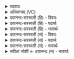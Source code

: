 <details><summary>पदपाठः</summary>

वा॒युः। अनि॑लम्। अ॒मृत॑म्। अथ॑। इ॒दम्। भस्मा॑न्त॒मिति॒ भस्म॑ऽअन्तम्। शरी॑रम्। ओ३म्। क्रतो॒ इति॒ क्रतो॑। स्म॒र॒। क्लि॒बे। स्म॒र॒। कृ॒तम्। स्म॒र॒। १५।
</details>

<details><summary>अधिमन्त्रम् (VC)</summary>

- आत्मा देवता
- दीर्घतमा ऋषिः
- स्वराडुष्णिक्
- ऋषभः
</details>

<details><summary>दयानन्द-सरस्वती (हि) - विषयः</summary>

अब देहान्त के समय क्या करना चाहिये, इस विषय को अगले मन्त्र में कहा है ॥
</details>

<details><summary>दयानन्द-सरस्वती (हि) - पदार्थः</summary>

पदार्थान्वयभाषाः -  हे (क्रतो) कर्म करनेवाले जीव ! तू शरीर छूटते समय (ओ३म्) इस नामवाच्य ईश्वर को (स्मर) स्मरण कर (क्लिबे) अपने सामर्थ्य के लिये परमात्मा और अपने स्वरूप का (स्मर) स्मरण कर (कृतम्) अपने किये का (स्मर) स्मरण कर। इस संस्कार का (वायुः) धनञ्जयादिरूप वायु (अनिलम्) कारणरूप वायु को, कारणरूप वायु (अमृतम्) अविनाशी कारण को धारण करता (अथ) इसके अनन्तर (इदम्) यह (शरीरम्) नष्ट होनेवाला सुखादि का आश्रय शरीर (भस्मान्तम्) अन्त में भस्म होनेवाला होता है, ऐसा जानो ॥१५ ॥
</details>

<details><summary>दयानन्द-सरस्वती (हि) - भावार्थः</summary>

भावार्थभाषाः -  मनुष्यों को चाहिये कि जैसी मृत्यु समय में चित्त की वृत्ति होती है और शरीर से आत्मा का पृथक् होना होता है, वैसे ही इस समय भी जानें। इस शरीर की जलाने पर्य्यन्त क्रिया करें। जलाने के पश्चात् शरीर का कोई संस्कार न करें। वर्त्तमान समय में एक परमेश्वर की ही आज्ञा का पालन, उपासना और सामर्थ्य को बढ़ाया करें। किया हुआ कर्म निष्फल नहीं होता, ऐसा मान कर धर्म में रुचि और अधर्म में अप्रीति किया करें ॥१५ ॥
</details>

<details><summary>दयानन्द-सरस्वती (सं) - विषयः</summary>

अथ देहान्तसमये किं कार्य्यमित्याह ॥
</details>

<details><summary>दयानन्द-सरस्वती (सं) - पदार्थः</summary>

पदार्थान्वयभाषाः -  हे क्रतो ! त्वं शरीरत्यागसमये (ओ३म्) स्मर क्लिबे परमात्मानं स्वस्वरूपं च स्मर कृतं स्मर। अत्रस्थो वायुरनिलमनिलोऽमृतं धरति। अथेदं शरीरं भस्मान्तं भवतीति विजानीत ॥१५ ॥
</details>

<details><summary>दयानन्द-सरस्वती (सं) - भावार्थः</summary>

भावार्थभाषाः -  मनुष्यैर्यथा मृत्युसमये चित्तवृत्तिर्जायते शरीरादात्मनः पृथग्भावश्च भवति, तथैवेदानीमपि विज्ञेयम्। एतच्छरीरस्य भस्मान्ता क्रिया कार्य्या नातो दहनात् परः कश्चित् संस्कारः कर्त्तव्यो वर्त्तमानसमय एकस्य परमेश्वरस्यैवाज्ञापालनमुपासनं स्वसामर्थ्यवर्द्धनञ्चैव कार्य्यम्। कृतं कर्म विफलं न भवतीति मत्वा धर्मे रुचिरधर्मेऽप्रीतिश्च कर्त्तव्या ॥१५ ॥
</details>

<details><summary>सविता जोशी ← दयानन्दः (म) - भावार्थः</summary>

भावार्थभाषाः -  मृत्यूच्या वेळी माणसाची जशी चित्तवृत्ती असेल व शरीरापासून आत्मा वेगळा व्हावयाचा असतो. त्यावेळची स्थिती माणसांनी जाणावी मृत्यूनंतर शरीराची दहनक्रिया करावी. दहन केल्यानंतर शरीराचा कोणताही संस्कार करू नये. या जन्मात एका परमेश्वराची आज्ञा पालन करून व उपासना करून आपले सामर्थ्य वाढवावे. केलेले कर्म कधीच निष्फळ होत नाही. असे जाणून धर्मामध्ये रूची व अधर्मामध्ये अरूची असावी.
</details>